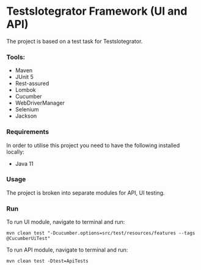 # Testslotegrator Framework (UI and API)
The project is based on a test task for Testslotegrator.

### Tools:
* Maven
* JUnit 5
* Rest-assured
* Lombok
* Cucumber
* WebDriverManager
* Selenium 
* Jackson

### Requirements
In order to utilise this project you need to have the following installed locally:
* Java 11

### Usage
The project is broken into separate modules for API, UI testing. 

### Run
To run UI module, navigate to terminal and run:

`mvn clean test "-Dcucumber.options=src/test/resources/features --tags @CucumberUiTest"`

To run API module, navigate to terminal and run:

`mvn clean test -Dtest=ApiTests`
